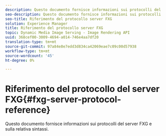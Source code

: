 ```yaml
---
description: Questo documento fornisce informazioni sui protocolli del server FXG e sulla relativa sintassi.
seo-description: Questo documento fornisce informazioni sui protocolli del server FXG e sulla relativa sintassi.
seo-title: Riferimento del protocollo server FXG
solution: Experience Manager
title: Riferimento del protocollo server FXG
topic: Dynamic Media Image Serving - Image Rendering API
uuid: 368cef00-3009-4694-a014-746e4aa7df20
translation-type: tm+mt
source-git-commit: 97a84e8e7edd3d834ca42069eae7c09c00d57938
workflow-type: tm+mt
source-wordcount: '45'
ht-degree: 0%

---
```



# Riferimento del protocollo del server FXG{#fxg-server-protocol-reference}

Questo documento fornisce informazioni sui protocolli del server FXG e sulla relativa sintassi.

